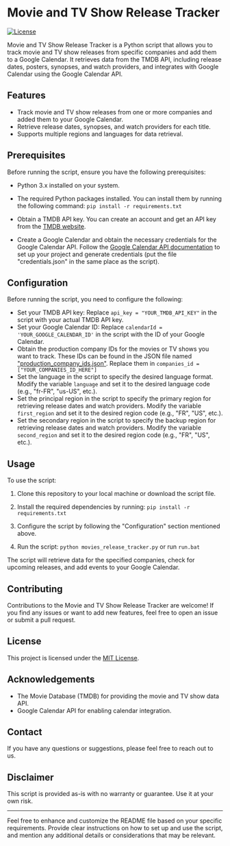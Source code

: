 # Movie and TV Show Release Tracker

[![License](https://img.shields.io/badge/License-MIT-blue.svg)](https://opensource.org/licenses/MIT)

Movie and TV Show Release Tracker is a Python script that allows you to track movie and TV show releases from specific companies and add them to a Google Calendar. It retrieves data from the TMDB API, including release dates, posters, synopses, and watch providers, and integrates with Google Calendar using the Google Calendar API.

## Features

- Track movie and TV show releases from one or more companies and added them to your Google Calendar.
- Retrieve release dates, synopses, and watch providers for each title.
- Supports multiple regions and languages for data retrieval.

## Prerequisites

Before running the script, ensure you have the following prerequisites:

- Python 3.x installed on your system.
- The required Python packages installed. You can install them by running the following command: `pip install -r requirements.txt`

- Obtain a TMDB API key. You can create an account and get an API key from the [TMDB website](https://www.themoviedb.org/documentation/api).
- Create a Google Calendar and obtain the necessary credentials for the Google Calendar API. Follow the [Google Calendar API documentation](https://developers.google.com/calendar/quickstart/python) to set up your project and generate credentials (put the file "credentials.json" in the same place as the script).

## Configuration

Before running the script, you need to configure the following:

- Set your TMDB API key: Replace `api_key = "YOUR_TMDB_API_KEY"` in the script with your actual TMDB API key.
- Set your Google Calendar ID: Replace `calendarId = 'YOUR_GOOGLE_CALENDAR_ID'` in the script with the ID of your Google Calendar.
- Obtain the production company IDs for the movies or TV shows you want to track. These IDs can be found in the JSON file named ["production_company_ids.json"](https://github.com/Matp21/Movies-Release-Tracker/production_company_ids.json). Replace them in `companies_id = ["YOUR_COMPANIES_ID_HERE"]`
- Set the language in the script to specify the desired language format. Modify the variable `language` and set it to the desired language code (e.g., "fr-FR", "us-US", etc.).
- Set the principal region in the script to specify the primary region for retrieving release dates and watch providers. Modify the variable `first_region` and set it to the desired region code (e.g., "FR", "US", etc.).
- Set the secondary region in the script to specify the backup region for retrieving release dates and watch providers. Modify the variable `second_region` and set it to the desired region code (e.g., "FR", "US", etc.).


## Usage

To use the script:

1. Clone this repository to your local machine or download the script file.

2. Install the required dependencies by running: `pip install -r requirements.txt`

3. Configure the script by following the "Configuration" section mentioned above.

4. Run the script: `python movies_release_tracker.py` or run `run.bat`

The script will retrieve data for the specified companies, check for upcoming releases, and add events to your Google Calendar.

## Contributing

Contributions to the Movie and TV Show Release Tracker are welcome! If you find any issues or want to add new features, feel free to open an issue or submit a pull request.

## License

This project is licensed under the [MIT License](LICENSE).

## Acknowledgements

- The Movie Database (TMDB) for providing the movie and TV show data API.
- Google Calendar API for enabling calendar integration.

## Contact

If you have any questions or suggestions, please feel free to reach out to us.

## Disclaimer

This script is provided as-is with no warranty or guarantee. Use it at your own risk.

---

Feel free to enhance and customize the README file based on your specific requirements. Provide clear instructions on how to set up and use the script, and mention any additional details or considerations that may be relevant.


